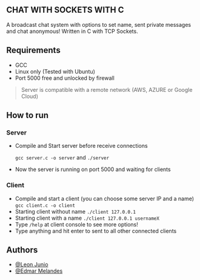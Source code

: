 ## CHAT WITH SOCKETS WITH C
A broadcast chat system with options to set name, sent private messages and chat anonymous! Written in C with TCP Sockets.

## Requirements

- GCC
- Linux only (Tested with Ubuntu)
- Port 5000 free and unlocked by firewall
> Server is compatible with a remote network (AWS, AZURE or Google Cloud)

## How to run

### Server

- Compile and Start server before receive connections
  
  `gcc server.c -o server` and `./server`
- Now the server is running on port 5000 and waiting for clients

### Client

- Compile and start a client (you can choose some server IP and a name)
  `gcc client.c -o client`
- Starting client without name
  `./client 127.0.0.1`
- Starting client with a name
  `./client 127.0.0.1 usernameX` 
- Type `/help` at client console to see more options!
- Type anything and hit enter to sent to all other connected clients
  
## Authors

- [@Leon Junio](https://www.github.com/leon-junio)
- [@Edmar Melandes](https://www.github.com/Lexizz7)
